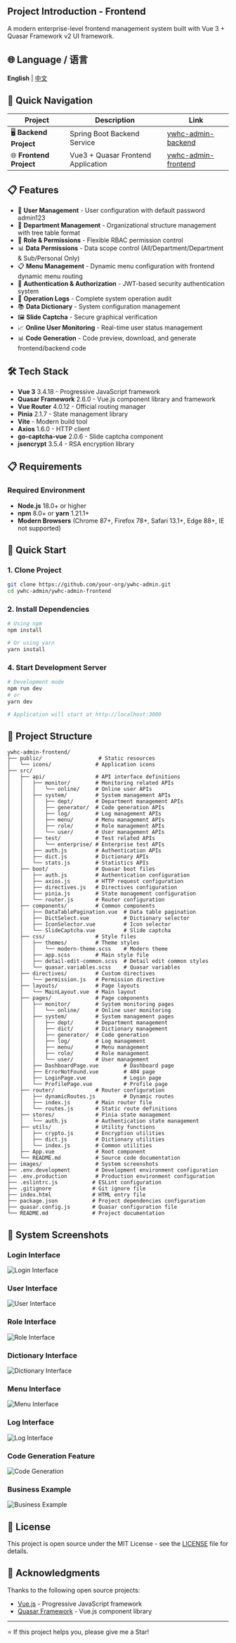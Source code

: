 ## Project Introduction - Frontend

A modern enterprise-level frontend management system built with Vue 3 + Quasar Framework v2 UI framework.

## 🌐 Language / 语言

**English** | [中文](README.md)

## 🔗 Quick Navigation

| Project | Description | Link |
|---------|-------------|------|
| 🖥️ **Backend Project** | Spring Boot Backend Service | [ywhc-admin-backend](https://github.com/RandolphChin/ywhc-admin-backend.git) |
| 🌐 **Frontend Project** | Vue3 + Quasar Frontend Application | [ywhc-admin-frontend](https://github.com/RandolphChin/ywhc-admin-frontend.git) |

## 📋 Features

- 👥 **User Management** - User configuration with default password admin123
- 🏢 **Department Management** - Organizational structure management with tree table format
- 🎯 **Role & Permissions** - Flexible RBAC permission control
- 📊 **Data Permissions** - Data scope control (All/Department/Department & Sub/Personal Only)
- 📋 **Menu Management** - Dynamic menu configuration with frontend dynamic menu routing
- 🔐 **Authentication & Authorization** - JWT-based security authentication system
- 📝 **Operation Logs** - Complete system operation audit
- 📚 **Data Dictionary** - System configuration management
- 🖼️ **Slide Captcha** - Secure graphical verification
- 📈 **Online User Monitoring** - Real-time user status management
- 📊 **Code Generation** - Code preview, download, and generate frontend/backend code

## 🛠️ Tech Stack

- **Vue 3** 3.4.18 - Progressive JavaScript framework
- **Quasar Framework** 2.6.0 - Vue.js component library and framework
- **Vue Router** 4.0.12 - Official routing manager
- **Pinia** 2.1.7 - State management library
- **Vite** - Modern build tool
- **Axios** 1.6.0 - HTTP client
- **go-captcha-vue** 2.0.6 - Slide captcha component
- **jsencrypt** 3.5.4 - RSA encryption library

## 📋 Requirements

### Required Environment
- **Node.js** 18.0+ or higher
- **npm** 8.0+ or **yarn** 1.21.1+
- **Modern Browsers** (Chrome 87+, Firefox 78+, Safari 13.1+, Edge 88+, IE not supported)

## 🚀 Quick Start

### 1. Clone Project
```bash
git clone https://github.com/your-org/ywhc-admin.git
cd ywhc-admin/ywhc-admin-frontend
```

### 2. Install Dependencies
```bash
# Using npm
npm install

# Or using yarn
yarn install
```

### 4. Start Development Server
```bash
# Development mode
npm run dev
# or
yarn dev

# Application will start at http://localhost:3000
```

## 📁 Project Structure

```
ywhc-admin-frontend/
├── public/                  # Static resources
│   └── icons/              # Application icons
├── src/
│   ├── api/                # API interface definitions
│   │   ├── monitor/        # Monitoring related APIs
│   │   │   └── online/     # Online user APIs
│   │   ├── system/         # System management APIs
│   │   │   ├── dept/       # Department management APIs
│   │   │   ├── generator/  # Code generation APIs
│   │   │   ├── log/        # Log management APIs
│   │   │   ├── menu/       # Menu management APIs
│   │   │   ├── role/       # Role management APIs
│   │   │   └── user/       # User management APIs
│   │   ├── test/           # Test related APIs
│   │   │   └── enterprise/ # Enterprise test APIs
│   │   ├── auth.js         # Authentication APIs
│   │   ├── dict.js         # Dictionary APIs
│   │   └── stats.js        # Statistics APIs
│   ├── boot/               # Quasar boot files
│   │   ├── auth.js         # Authentication configuration
│   │   ├── axios.js        # HTTP request configuration
│   │   ├── directives.js   # Directives configuration
│   │   ├── pinia.js        # State management configuration
│   │   └── router.js       # Router configuration
│   ├── components/         # Common components
│   │   ├── DataTablePagination.vue  # Data table pagination
│   │   ├── DictSelect.vue           # Dictionary selector
│   │   ├── IconSelector.vue         # Icon selector
│   │   └── SlideCaptcha.vue         # Slide captcha
│   ├── css/                # Style files
│   │   ├── themes/         # Theme styles
│   │   │   └── modern-theme.scss    # Modern theme
│   │   ├── app.scss        # Main style file
│   │   ├── detail-edit-common.scss  # Detail edit common styles
│   │   └── quasar.variables.scss    # Quasar variables
│   ├── directives/         # Custom directives
│   │   └── permission.js   # Permission directive
│   ├── layouts/            # Page layouts
│   │   └── MainLayout.vue  # Main layout
│   ├── pages/              # Page components
│   │   ├── monitor/        # System monitoring pages
│   │   │   └── online/     # Online user monitoring
│   │   ├── system/         # System management pages
│   │   │   ├── dept/       # Department management
│   │   │   ├── dict/       # Dictionary management
│   │   │   ├── generator/  # Code generation
│   │   │   ├── log/        # Log management
│   │   │   ├── menu/       # Menu management
│   │   │   ├── role/       # Role management
│   │   │   └── user/       # User management
│   │   ├── DashboardPage.vue        # Dashboard page
│   │   ├── ErrorNotFound.vue        # 404 page
│   │   ├── LoginPage.vue            # Login page
│   │   └── ProfilePage.vue          # Profile page
│   ├── router/             # Router configuration
│   │   ├── dynamicRoutes.js         # Dynamic routes
│   │   ├── index.js        # Main router file
│   │   └── routes.js       # Static route definitions
│   ├── stores/             # Pinia state management
│   │   └── auth.js         # Authentication state management
│   ├── utils/              # Utility functions
│   │   ├── crypto.js       # Encryption utilities
│   │   ├── dict.js         # Dictionary utilities
│   │   └── index.js        # Common utilities
│   ├── App.vue             # Root component
│   └── README.md           # Source code documentation
├── images/                 # System screenshots
├── .env.development        # Development environment configuration
├── .env.production         # Production environment configuration
├── .eslintrc.js           # ESLint configuration
├── .gitignore             # Git ignore file
├── index.html             # HTML entry file
├── package.json           # Project dependencies configuration
├── quasar.config.js       # Quasar configuration file
└── README.md              # Project documentation
```

## 📸 System Screenshots

### Login Interface
![Login Interface](images/登录.png)

### User Interface
![User Interface](images/用户.png)

### Role Interface
![Role Interface](images/角色.png)

### Dictionary Interface
![Dictionary Interface](images/字典.png)

### Menu Interface
![Menu Interface](images/菜单.png)

### Log Interface
![Log Interface](images/日志.png)

### Code Generation Feature
![Code Generation](images/代码生成.png)

### Business Example
![Business Example](images/业务示例.png)

## 📄 License

This project is open source under the MIT License - see the [LICENSE](LICENSE) file for details.

## 🙏 Acknowledgments

Thanks to the following open source projects:
- [Vue.js](https://vuejs.org/) - Progressive JavaScript framework
- [Quasar Framework](https://quasar.dev/) - Vue.js component library

---

⭐ If this project helps you, please give me a Star!
